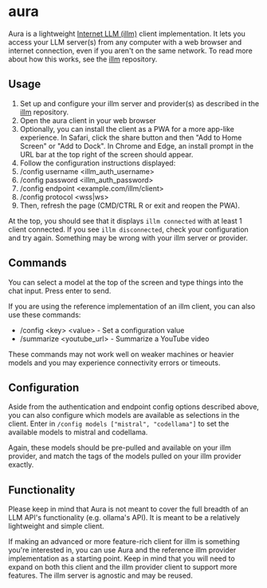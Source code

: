 # aura

Aura is a lightweight [Internet LLM (illm)](https://github.com/ivynya/illm) client implementation. It lets you access your LLM server(s) from any computer with a web browser and internet connection, even if you aren't on the same network. To read more about how this works, see the [illm](https://github.com/ivynya/illm) repository.

## Usage

1. Set up and configure your illm server and provider(s) as described in the [illm](https://github.com/ivynya/illm) repository.
2. Open the aura client in your web browser
3. Optionally, you can install the client as a PWA for a more app-like experience. In Safari, click the share button and then "Add to Home Screen" or "Add to Dock". In Chrome and Edge, an install prompt in the URL bar at the top right of the screen should appear.
4. Follow the configuration instructions displayed:
5. /config username &lt;illm_auth_username&gt;
6. /config password &lt;illm_auth_password&gt;
7. /config endpoint &lt;example.com/illm/client&gt;
8. /config protocol &lt;wss|ws&gt;
9. Then, refresh the page (CMD/CTRL R or exit and reopen the PWA).

At the top, you should see that it displays `illm connected` with at least 1 client connected. If you see `illm disconnected`, check your configuration and try again. Something may be wrong with your illm server or provider.

## Commands

You can select a model at the top of the screen and type things into the chat input. Press enter to send.

If you are using the reference implementation of an illm client, you can also use these commands:

- /config &lt;key&gt; &lt;value&gt; - Set a configuration value
- /summarize &lt;youtube_url&gt; - Summarize a YouTube video

These commands may not work well on weaker machines or heavier models and you may experience connectivity errors or timeouts.

## Configuration

Aside from the authentication and endpoint config options described above, you can also configure which models are available as selections in the client. Enter in `/config models ["mistral", "codellama"]` to set the available models to mistral and codellama.

Again, these models should be pre-pulled and available on your illm provider, and match the tags of the models pulled on your illm provider exactly.

## Functionality

Please keep in mind that Aura is not meant to cover the full breadth of an LLM API's functionality (e.g. ollama's API). It is meant to be a relatively lightweight and simple client.

If making an advanced or more feature-rich client for illm is something you're interested in, you can use Aura and the reference illm provider implementation as a starting point. Keep in mind that you will need to expand on both this client and the illm provider client to support more features. The illm server is agnostic and may be reused.
